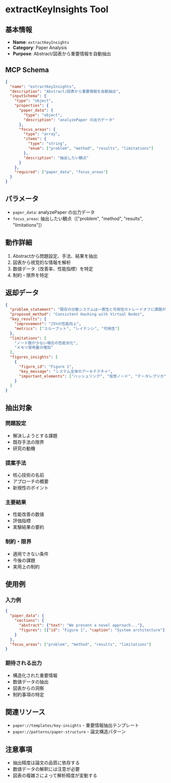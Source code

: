 # extractKeyInsights Tool

## 基本情報

- **Name**: `extractKeyInsights`
- **Category**: Paper Analysis
- **Purpose**: Abstract/図表から重要情報を自動抽出

## MCP Schema

```json
{
  "name": "extractKeyInsights",
  "description": "Abstract/図表から重要情報を自動抽出",
  "inputSchema": {
    "type": "object",
    "properties": {
      "paper_data": {
        "type": "object",
        "description": "analyzePaper の出力データ"
      },
      "focus_areas": {
        "type": "array",
        "items": {
          "type": "string",
          "enum": ["problem", "method", "results", "limitations"]
        },
        "description": "抽出したい観点"
      }
    },
    "required": ["paper_data", "focus_areas"]
  }
}
```

## パラメータ

- `paper_data`: analyzePaper の出力データ
- `focus_areas`: 抽出したい観点（["problem", "method", "results", "limitations"]）

## 動作詳細

1. Abstractから問題設定、手法、結果を抽出
2. 図表から視覚的な情報を解析
3. 数値データ（改善率、性能指標）を特定
4. 制約・限界を特定

## 返却データ

```json
{
  "problem_statement": "既存の分散システムは一貫性と可用性のトレードオフに課題がある",
  "proposed_method": "Consistent Hashing with Virtual Nodes",
  "key_results": {
    "improvement": "25%の性能向上",
    "metrics": ["スループット", "レイテンシ", "可用性"]
  },
  "limitations": [
    "ノード数が少ない場合の性能劣化",
    "メモリ使用量の増加"
  ],
  "figures_insights": [
    {
      "figure_id": "Figure 1",
      "key_message": "システム全体のアーキテクチャ",
      "important_elements": ["ハッシュリング", "仮想ノード", "データレプリカ"]
    }
  ]
}
```

## 抽出対象

### 問題設定
- 解決しようとする課題
- 既存手法の限界
- 研究の動機

### 提案手法
- 核心技術の名前
- アプローチの概要
- 新規性のポイント

### 主要結果
- 性能改善の数値
- 評価指標
- 実験結果の要約

### 制約・限界
- 適用できない条件
- 今後の課題
- 実用上の制約

## 使用例

### 入力例
```json
{
  "paper_data": {
    "sections": {
      "abstract": {"text": "We present a novel approach..."},
      "figures": [{"id": "Figure 1", "caption": "System architecture"}]
    }
  },
  "focus_areas": ["problem", "method", "results", "limitations"]
}
```

### 期待される出力
- 構造化された重要情報
- 数値データの抽出
- 図表からの洞察
- 制約事項の特定

## 関連リソース

- `paper://templates/key-insights` - 重要情報抽出テンプレート
- `paper://patterns/paper-structure` - 論文構造パターン

## 注意事項

- 抽出精度は論文の品質に依存する
- 数値データの解釈には注意が必要
- 図表の複雑さによって解析精度が変動する
